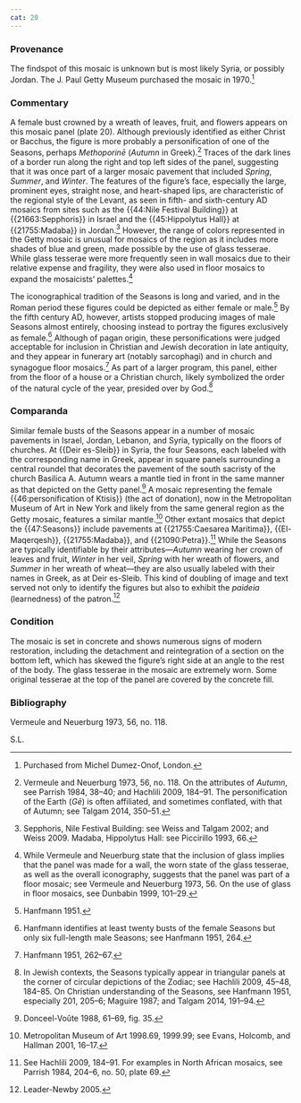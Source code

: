 ```yaml
---
cat: 20
---
```

### Provenance

The findspot of this mosaic is unknown but is most likely Syria, or possibly Jordan. The J. Paul Getty Museum purchased the mosaic in 1970.[^1]

### Commentary

A female bust crowned by a wreath of leaves, fruit, and flowers appears on this mosaic panel (plate 20). Although previously identified as either Christ or Bacchus, the figure is more probably a personification of one of the Seasons, perhaps *Methoporinē* (*Autumn* in Greek).[^2] Traces of the dark lines of a border run along the right and top left sides of the panel, suggesting that it was once part of a larger mosaic pavement that included *Spring*, *Summer*, and *Winter*. The features of the figure’s face, especially the large, prominent eyes, straight nose, and heart-shaped lips, are characteristic of the regional style of the Levant, as seen in fifth- and sixth-century AD mosaics from sites such as the {{44:Nile Festival Building}} at {{21663:Sepphoris}} in Israel and the {{45:Hippolytus Hall}} at {{21755:Madaba}} in Jordan.[^3] However, the range of colors represented in the Getty mosaic is unusual for mosaics of the region as it includes more shades of blue and green, made possible by the use of glass tesserae. While glass tesserae were more frequently seen in wall mosaics due to their relative expense and fragility, they were also used in floor mosaics to expand the mosaicists’ palettes.[^4]

The iconographical tradition of the Seasons is long and varied, and in the Roman period these figures could be depicted as either female or male.[^5] By the fifth century AD, however, artists stopped producing images of male Seasons almost entirely, choosing instead to portray the figures exclusively as female.[^6] Although of pagan origin, these personifications were judged acceptable for inclusion in Christian and Jewish decoration in late antiquity, and they appear in funerary art (notably sarcophagi) and in church and synagogue floor mosaics.[^7] As part of a larger program, this panel, either from the floor of a house or a Christian church, likely symbolized the order of the natural cycle of the year, presided over by God.[^8]

### Comparanda

Similar female busts of the Seasons appear in a number of mosaic pavements in Israel, Jordan, Lebanon, and Syria, typically on the floors of churches. At {{Deir es-Sleib}} in Syria, the four Seasons, each labeled with the corresponding name in Greek, appear in square panels surrounding a central roundel that decorates the pavement of the south sacristy of the church Basilica A. Autumn wears a mantle tied in front in the same manner as that depicted on the Getty panel.[^9] A mosaic representing the female {{46:personification of Ktisis}} (the act of donation), now in the Metropolitan Museum of Art in New York and likely from the same general region as the Getty mosaic, features a similar mantle.[^10] Other extant mosaics that depict the {{47:Seasons}} include pavements at {{21755:Caesarea Maritima}}, {{El-Maqerqesh}}, {{21755:Madaba}}, and {{21090:Petra}}.[^11] While the Seasons are typically identifiable by their attributes—*Autumn* wearing her crown of leaves and fruit, *Winter* in her veil, *Spring* with her wreath of flowers, and *Summer* in her wreath of wheat—they are also usually labeled with their names in Greek, as at Deir es-Sleib. This kind of doubling of image and text served not only to identify the figures but also to exhibit the *paideia* (learnedness) of the patron.[^12]

### Condition

The mosaic is set in concrete and shows numerous signs of modern restoration, including the detachment and reintegration of a section on the bottom left, which has skewed the figure’s right side at an angle to the rest of the body. The glass tesserae in the mosaic are extremely worn. Some original tesserae at the top of the panel are covered by the concrete fill.

### Bibliography

Vermeule and Neuerburg 1973, 56, no. 118.

S.L.

[^1]: Purchased from Michel Dumez-Onof, London.

[^2]: Vermeule and Neuerburg 1973, 56, no. 118. On the attributes of *Autumn*, see Parrish 1984, 38–40; and Hachlili 2009, 184–91. The personification of the Earth (*Gē*) is often affiliated, and sometimes conflated, with that of Autumn; see Talgam 2014, 350–51.

[^3]: Sepphoris, Nile Festival Building: see Weiss and Talgam 2002; and Weiss 2009. Madaba, Hippolytus Hall: see Piccirillo 1993, 66.

[^4]: While Vermeule and Neuerburg state that the inclusion of glass implies that the panel was made for a wall, the worn state of the glass tesserae, as well as the overall iconography, suggests that the panel was part of a floor mosaic; see Vermeule and Neuerburg 1973, 56. On the use of glass in floor mosaics, see Dunbabin 1999, 101–29.

[^5]: Hanfmann 1951.

[^6]: Hanfmann identifies at least twenty busts of the female Seasons but only six full-length male Seasons; see Hanfmann 1951, 264.

[^7]: Hanfmann 1951, 262–67.

[^8]: In Jewish contexts, the Seasons typically appear in triangular panels at the corner of circular depictions of the Zodiac; see Hachlili 2009, 45–48, 184–85. On Christian understanding of the Seasons, see Hanfmann 1951, especially 201, 205–6; Maguire 1987; and Talgam 2014, 191–94.

[^9]: Donceel-Voûte 1988, 61–69, fig. 35.

[^10]: Metropolitan Museum of Art 1998.69, 1999.99; see Evans, Holcomb, and Hallman 2001, 16–17.

[^11]: See Hachlili 2009, 184–91. For examples in North African mosaics, see Parrish 1984, 204–6, no. 50, plate 69.

[^12]: Leader-Newby 2005.
